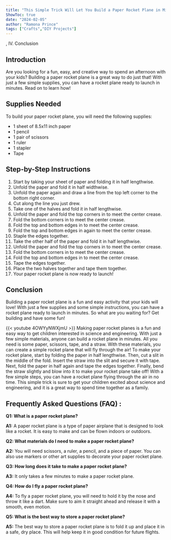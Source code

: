 ```yaml
---
title: "This Simple Trick Will Let You Build a Paper Rocket Plane in Minutes!"
ShowToc: true 
date: "2024-02-05"
author: "Ramona Prince" 
tags: ["Crafts","DIY Projects"]
---
```

, IV. Conclusion

## Introduction

Are you looking for a fun, easy, and creative way to spend an afternoon with your kids? Building a paper rocket plane is a great way to do just that! With just a few simple supplies, you can have a rocket plane ready to launch in minutes. Read on to learn how! 

## Supplies Needed

To build your paper rocket plane, you will need the following supplies: 
- 1 sheet of 8.5x11 inch paper 
- 1 pencil 
- 1 pair of scissors 
- 1 ruler 
- 1 stapler 
- Tape 

## Step-by-Step Instructions 

1. Start by taking your sheet of paper and folding it in half lengthwise. 
2. Unfold the paper and fold it in half widthwise.
3. Unfold the paper again and draw a line from the top left corner to the bottom right corner.
4. Cut along the line you just drew.
5. Take one of the halves and fold it in half lengthwise.
6. Unfold the paper and fold the top corners in to meet the center crease.
7. Fold the bottom corners in to meet the center crease.
8. Fold the top and bottom edges in to meet the center crease.
9. Fold the top and bottom edges in again to meet the center crease.
10. Staple the edges together.
11. Take the other half of the paper and fold it in half lengthwise.
12. Unfold the paper and fold the top corners in to meet the center crease.
13. Fold the bottom corners in to meet the center crease.
14. Fold the top and bottom edges in to meet the center crease.
15. Tape the edges together.
16. Place the two halves together and tape them together.
17. Your paper rocket plane is now ready to launch!

## Conclusion

Building a paper rocket plane is a fun and easy activity that your kids will love! With just a few supplies and some simple instructions, you can have a rocket plane ready to launch in minutes. So what are you waiting for? Get building and have some fun!

{{< youtube 4OWYyNWXjmU >}} 
Making paper rocket planes is a fun and easy way to get children interested in science and engineering. With just a few simple materials, anyone can build a rocket plane in minutes. All you need is some paper, scissors, tape, and a straw. With these materials, you can create a simple rocket plane that will fly through the air! To make your rocket plane, start by folding the paper in half lengthwise. Then, cut a slit in the middle of the fold. Insert the straw into the slit and secure it with tape. Next, fold the paper in half again and tape the edges together. Finally, bend the straw slightly and blow into it to make your rocket plane take off! With a few simple steps, you can have a rocket plane flying through the air in no time. This simple trick is sure to get your children excited about science and engineering, and it is a great way to spend time together as a family.

## Frequently Asked Questions (FAQ) :
**Q1: What is a paper rocket plane?**

**A1:** A paper rocket plane is a type of paper airplane that is designed to look like a rocket. It is easy to make and can be flown indoors or outdoors.

**Q2: What materials do I need to make a paper rocket plane?**

**A2:** You will need scissors, a ruler, a pencil, and a piece of paper. You can also use markers or other art supplies to decorate your paper rocket plane. 

**Q3: How long does it take to make a paper rocket plane?**

**A3:** It only takes a few minutes to make a paper rocket plane. 

**Q4: How do I fly a paper rocket plane?**

**A4:** To fly a paper rocket plane, you will need to hold it by the nose and throw it like a dart. Make sure to aim it straight ahead and release it with a smooth, even motion.

**Q5: What is the best way to store a paper rocket plane?**

**A5:** The best way to store a paper rocket plane is to fold it up and place it in a safe, dry place. This will help keep it in good condition for future flights.





